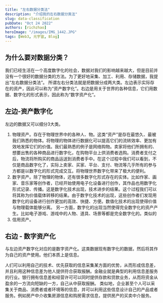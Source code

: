 ```yaml
---
title: "左右数据分类法"
description: "介绍我的左右数据分类法"
slug: data-classification
pubDate: "Oct 24 2022"
authors: [richzhao]
heroImage: "/images/IMG_1442.JPG"
tags: [Web3, 元宇宙, Blog]
---
```


## 为什么要对数据分类？

我们已经生活在一个高度数字化的社会，数据对我们的影响越来越大，但是目前并没有一个很好的数据分类的方法。为了更好地采集、加工、利用、存储数据，我提出“左右数据分类法”。
所谓左右分类法就是把数据分成两大类。左边表示实际存在的资产，因此可以称为“资产数字化”。右边是用关于世界的各种信息，它们用数据、数字化的形式表示，因此称为“数字资产化”。

## 左边-资产数字化

左边的数据又可以细分3大类。

1. 物理资产。存在于物理世界中的各种人、物。这类“资产”是存在最悠久、最被我们熟悉的物体。将物理的物体进行数据化可以提高它们的流转效率、更加有效地发挥它们的价值。我们最熟悉的例子是网络购物。卖家将他们所拥有的、想要出售的各种商品进行数字化，在购物平台上供消费者选购。消费者支付之后，物流将所购买的商品运送到消费者手中。在这个过程中我们可以看到，不仅是商品数字化了，实际上卖家、买家、平台、支付、物流等几乎所有的参与方都是以数字化的形式完成交互。将物理世界数字化带来了极大的便利。
2. 数字资产。除了物理的物体，还有很多数字化形式存在的实体。比如作家、画家、音乐家等创作者，已经开始使用电子化设备进行创作，其作品也用数字化形式记录、传播。这是数字化技术出现，技术进步的结果。这个过程我们可以将其称为价值载体转移的结果。由于数字化技术的出现，这些创作者们发现用数字化的设备进行创作更加的高效、快捷、方便。数值化技术的出现使得价值与物理载体能够分离。
另一方面，数字化的出现当然使得完全数字化的资产产生。比如电子游戏、游戏中的人物、道具、场景等都是完全数字化的。类似的
3. 信用资产。

## 右边 - 数字资产化

与左边资产数字化对应的是数字资产化。这类数据现有数字化的数据，然后将其作为自己的资产使用。他们本质上是信息。

人们可以利用自己的技术、优先获取的信息采集某方面的优势，从而形成信息差，并且利用这种信息差为他人提供符合获取报酬。金融业就是典型的利用信息差服务的行业。银行拥有信息差和经营许可可以同时提供存款和贷款业务，从而将资金从盈余的一方流向短缺的一方，自己从中获取报酬。
类似地，企业甚至个人可以采集关于商品、消费者或者环境等的信息，并可以利用这些信息设计自己的产品或者服务。例如房产中介收集房源信息和购房需求信息，提供房产的买卖中介服务。
